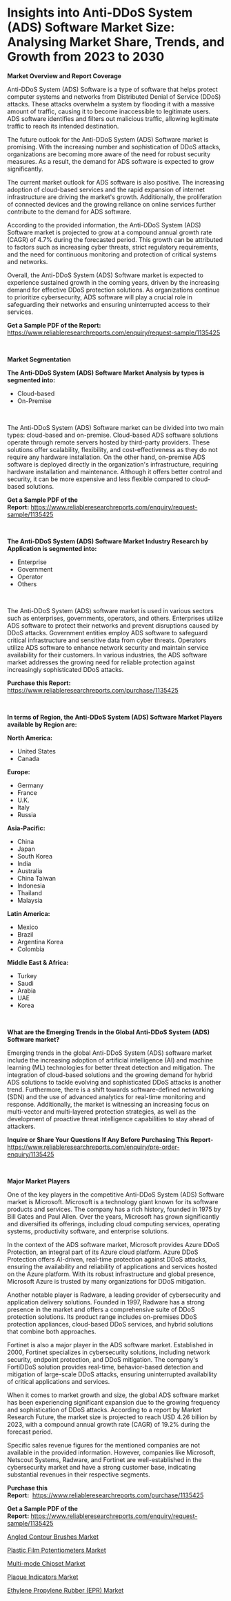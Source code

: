 <p><h1>Insights into Anti-DDoS System (ADS) Software Market Size: Analysing Market Share, Trends, and Growth from 2023 to 2030</h1></p><p><strong>Market Overview and Report Coverage</strong></p>
<p><p>Anti-DDoS System (ADS) Software is a type of software that helps protect computer systems and networks from Distributed Denial of Service (DDoS) attacks. These attacks overwhelm a system by flooding it with a massive amount of traffic, causing it to become inaccessible to legitimate users. ADS software identifies and filters out malicious traffic, allowing legitimate traffic to reach its intended destination.</p><p>The future outlook for the Anti-DDoS System (ADS) Software market is promising. With the increasing number and sophistication of DDoS attacks, organizations are becoming more aware of the need for robust security measures. As a result, the demand for ADS software is expected to grow significantly.</p><p>The current market outlook for ADS software is also positive. The increasing adoption of cloud-based services and the rapid expansion of internet infrastructure are driving the market's growth. Additionally, the proliferation of connected devices and the growing reliance on online services further contribute to the demand for ADS software.</p><p>According to the provided information, the Anti-DDoS System (ADS) Software market is projected to grow at a compound annual growth rate (CAGR) of 4.7% during the forecasted period. This growth can be attributed to factors such as increasing cyber threats, strict regulatory requirements, and the need for continuous monitoring and protection of critical systems and networks.</p><p>Overall, the Anti-DDoS System (ADS) Software market is expected to experience sustained growth in the coming years, driven by the increasing demand for effective DDoS protection solutions. As organizations continue to prioritize cybersecurity, ADS software will play a crucial role in safeguarding their networks and ensuring uninterrupted access to their services.</p></p>
<p><strong>Get a Sample PDF of the Report:</strong> <a href="https://www.reliableresearchreports.com/enquiry/request-sample/1135425">https://www.reliableresearchreports.com/enquiry/request-sample/1135425</a></p>
<p>&nbsp;</p>
<p><strong>Market Segmentation</strong></p>
<p><strong>The Anti-DDoS System (ADS) Software Market Analysis by types is segmented into:</strong></p>
<p><ul><li>Cloud-based</li><li>On-Premise</li></ul></p>
<p>&nbsp;</p>
<p><p>The Anti-DDoS System (ADS) Software market can be divided into two main types: cloud-based and on-premise. Cloud-based ADS software solutions operate through remote servers hosted by third-party providers. These solutions offer scalability, flexibility, and cost-effectiveness as they do not require any hardware installation. On the other hand, on-premise ADS software is deployed directly in the organization's infrastructure, requiring hardware installation and maintenance. Although it offers better control and security, it can be more expensive and less flexible compared to cloud-based solutions.</p></p>
<p><strong>Get a Sample PDF of the Report:</strong>&nbsp;<a href="https://www.reliableresearchreports.com/enquiry/request-sample/1135425">https://www.reliableresearchreports.com/enquiry/request-sample/1135425</a></p>
<p>&nbsp;</p>
<p><strong>The Anti-DDoS System (ADS) Software Market Industry Research by Application is segmented into:</strong></p>
<p><ul><li>Enterprise</li><li>Government</li><li>Operator</li><li>Others</li></ul></p>
<p>&nbsp;</p>
<p><p>The Anti-DDoS System (ADS) software market is used in various sectors such as enterprises, governments, operators, and others. Enterprises utilize ADS software to protect their networks and prevent disruptions caused by DDoS attacks. Government entities employ ADS software to safeguard critical infrastructure and sensitive data from cyber threats. Operators utilize ADS software to enhance network security and maintain service availability for their customers. In various industries, the ADS software market addresses the growing need for reliable protection against increasingly sophisticated DDoS attacks.</p></p>
<p><strong>Purchase this Report:</strong>&nbsp; <a href="https://www.reliableresearchreports.com/purchase/1135425">https://www.reliableresearchreports.com/purchase/1135425</a></p>
<p>&nbsp;</p>
<p><strong>In terms of Region, the Anti-DDoS System (ADS) Software Market Players available by Region are:</strong></p>
<p>
    <p> <strong> North America: </strong>
        <ul>
            <li>United States</li>
            <li>Canada</li>
        </ul>
        </p> 
    <p> <strong> Europe: </strong>
        <ul>
            <li>Germany</li>
            <li>France</li>
            <li>U.K.</li>
            <li>Italy</li>
            <li>Russia</li>
        </ul>
        </p> 
    <p> <strong> Asia-Pacific: </strong>
        <ul>
            <li>China</li>
            <li>Japan</li>
            <li>South Korea</li>
            <li>India</li>
            <li>Australia</li>
            <li>China Taiwan</li>
            <li>Indonesia</li>
            <li>Thailand</li>
            <li>Malaysia</li>
        </ul>
        </p> 
    <p> <strong> Latin America: </strong>
        <ul>
            <li>Mexico</li>
            <li>Brazil</li>
            <li>Argentina Korea</li>
            <li>Colombia</li>
        </ul>
        </p> 
    <p> <strong> Middle East & Africa: </strong>
        <ul>
            <li>Turkey</li>
            <li>Saudi</li>
            <li>Arabia</li>
            <li>UAE</li>
            <li>Korea</li>
        </ul>
    </p>
    </p>
<p>&nbsp;</p>
<p><strong>What are the Emerging Trends in the Global Anti-DDoS System (ADS) Software market?</strong></p>
<p><p>Emerging trends in the global Anti-DDoS System (ADS) software market include the increasing adoption of artificial intelligence (AI) and machine learning (ML) technologies for better threat detection and mitigation. The integration of cloud-based solutions and the growing demand for hybrid ADS solutions to tackle evolving and sophisticated DDoS attacks is another trend. Furthermore, there is a shift towards software-defined networking (SDN) and the use of advanced analytics for real-time monitoring and response. Additionally, the market is witnessing an increasing focus on multi-vector and multi-layered protection strategies, as well as the development of proactive threat intelligence capabilities to stay ahead of attackers.</p></p>
<p><strong>Inquire or Share Your Questions If Any Before Purchasing This Report</strong>- <a href="https://www.reliableresearchreports.com/enquiry/pre-order-enquiry/1135425">https://www.reliableresearchreports.com/enquiry/pre-order-enquiry/1135425</a></p>
<p>&nbsp;</p>
<p><strong>Major Market Players</strong></p>
<p><p>One of the key players in the competitive Anti-DDoS System (ADS) Software market is Microsoft. Microsoft is a technology giant known for its software products and services. The company has a rich history, founded in 1975 by Bill Gates and Paul Allen. Over the years, Microsoft has grown significantly and diversified its offerings, including cloud computing services, operating systems, productivity software, and enterprise solutions.</p><p>In the context of the ADS software market, Microsoft provides Azure DDoS Protection, an integral part of its Azure cloud platform. Azure DDoS Protection offers AI-driven, real-time protection against DDoS attacks, ensuring the availability and reliability of applications and services hosted on the Azure platform. With its robust infrastructure and global presence, Microsoft Azure is trusted by many organizations for DDoS mitigation.</p><p>Another notable player is Radware, a leading provider of cybersecurity and application delivery solutions. Founded in 1997, Radware has a strong presence in the market and offers a comprehensive suite of DDoS protection solutions. Its product range includes on-premises DDoS protection appliances, cloud-based DDoS services, and hybrid solutions that combine both approaches.</p><p>Fortinet is also a major player in the ADS software market. Established in 2000, Fortinet specializes in cybersecurity solutions, including network security, endpoint protection, and DDoS mitigation. The company's FortiDDoS solution provides real-time, behavior-based detection and mitigation of large-scale DDoS attacks, ensuring uninterrupted availability of critical applications and services.</p><p>When it comes to market growth and size, the global ADS software market has been experiencing significant expansion due to the growing frequency and sophistication of DDoS attacks. According to a report by Market Research Future, the market size is projected to reach USD 4.26 billion by 2023, with a compound annual growth rate (CAGR) of 19.2% during the forecast period.</p><p>Specific sales revenue figures for the mentioned companies are not available in the provided information. However, companies like Microsoft, Netscout Systems, Radware, and Fortinet are well-established in the cybersecurity market and have a strong customer base, indicating substantial revenues in their respective segments.</p></p>
<p><strong>Purchase this Report:</strong>&nbsp;&nbsp;<a href="https://www.reliableresearchreports.com/purchase/1135425">https://www.reliableresearchreports.com/purchase/1135425</a></p>
<p></p>
<p><strong>Get a Sample PDF of the Report:</strong>&nbsp;<a href="https://www.reliableresearchreports.com/enquiry/request-sample/1135425">https://www.reliableresearchreports.com/enquiry/request-sample/1135425</a></p>
<p><p><a href="https://www.linkedin.com/pulse/angled-contour-brushes-market-size-share-global-analysis/">Angled Contour Brushes Market</a></p><p><a href="https://github.com/sndrkn/Market-Research-Report-List-1/blob/main/plastic-film-potentiometers-market.md">Plastic Film Potentiometers Market</a></p><p><a href="https://medium.com/@sainreportprime/multi-mode-chipset-market-size-reveals-the-best-marketing-channels-in-global-industry-9ee844004214">Multi-mode Chipset Market</a></p><p><a href="https://www.linkedin.com/pulse/decoding-plaque-indicators-market-deep-dive-latest-trends/">Plaque Indicators Market</a></p><p><a href="https://medium.com/@chiragreportprime/ethylene-propylene-rubber-epr-market-furnishes-information-on-market-share-market-trends-and-50c6a2c2a63d">Ethylene Propylene Rubber (EPR) Market</a></p></p>